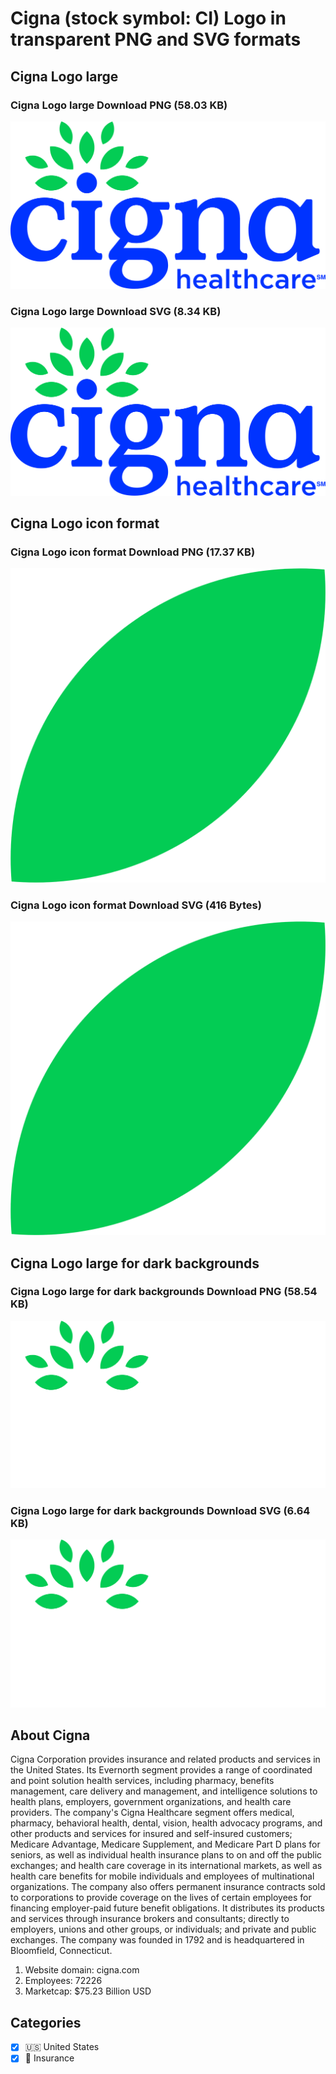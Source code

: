 # Cigna (stock symbol: CI) Logo in transparent PNG and SVG formats

## Cigna Logo large

### Cigna Logo large Download PNG (58.03 KB)

![Cigna Logo large Download PNG (58.03 KB)](/img/orig/CI_BIG-7f8decf8.png)

### Cigna Logo large Download SVG (8.34 KB)

![Cigna Logo large Download SVG (8.34 KB)](/img/orig/CI_BIG-e407d136.svg)

## Cigna Logo icon format

### Cigna Logo icon format Download PNG (17.37 KB)

![Cigna Logo icon format Download PNG (17.37 KB)](/img/orig/CI-a878b016.png)

### Cigna Logo icon format Download SVG (416 Bytes)

![Cigna Logo icon format Download SVG (416 Bytes)](/img/orig/CI-cc84042e.svg)

## Cigna Logo large for dark backgrounds

### Cigna Logo large for dark backgrounds Download PNG (58.54 KB)

![Cigna Logo large for dark backgrounds Download PNG (58.54 KB)](/img/orig/CI_BIG.D-cfb472f3.png)

### Cigna Logo large for dark backgrounds Download SVG (6.64 KB)

![Cigna Logo large for dark backgrounds Download SVG (6.64 KB)](/img/orig/CI_BIG.D-2205a5f0.svg)

## About Cigna

Cigna Corporation provides insurance and related products and services in the United States. Its Evernorth segment provides a range of coordinated and point solution health services, including pharmacy, benefits management, care delivery and management, and intelligence solutions to health plans, employers, government organizations, and health care providers. The company's Cigna Healthcare segment offers medical, pharmacy, behavioral health, dental, vision, health advocacy programs, and other products and services for insured and self-insured customers; Medicare Advantage, Medicare Supplement, and Medicare Part D plans for seniors, as well as individual health insurance plans to on and off the public exchanges; and health care coverage in its international markets, as well as health care benefits for mobile individuals and employees of multinational organizations. The company also offers permanent insurance contracts sold to corporations to provide coverage on the lives of certain employees for financing employer-paid future benefit obligations. It distributes its products and services through insurance brokers and consultants; directly to employers, unions and other groups, or individuals; and private and public exchanges. The company was founded in 1792 and is headquartered in Bloomfield, Connecticut.

1. Website domain: cigna.com
2. Employees: 72226
3. Marketcap: $75.23 Billion USD


## Categories
- [x] 🇺🇸 United States
- [x] 🏦 Insurance
